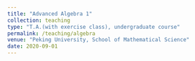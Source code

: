 ```yaml
---
title: "Advanced Algebra 1"
collection: teaching
type: "T.A.(with exercise class), undergraduate course"
permalink: /teaching/algebra
venue: "Peking University, School of Mathematical Science"
date: 2020-09-01
---
```

